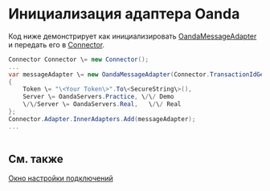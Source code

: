 # Инициализация адаптера Oanda

Код ниже демонстрирует как инициализировать [OandaMessageAdapter](../api/StockSharp.Oanda.OandaMessageAdapter.html) и передать его в [Connector](../api/StockSharp.Algo.Connector.html).

```cs
Connector Connector \= new Connector();				
...				
var messageAdapter \= new OandaMessageAdapter(Connector.TransactionIdGenerator)
{
    Token \= "\<Your Token\>".To\<SecureString\>(),
    Server \= OandaServers.Practice, \/\/ Demo
    \/\/Server \= OandaServers.Real,   \/\/ Real
};
Connector.Adapter.InnerAdapters.Add(messageAdapter);
...	
							
```

## См. также

[Окно настройки подключений](API_UI_ConnectorWindow.md)
